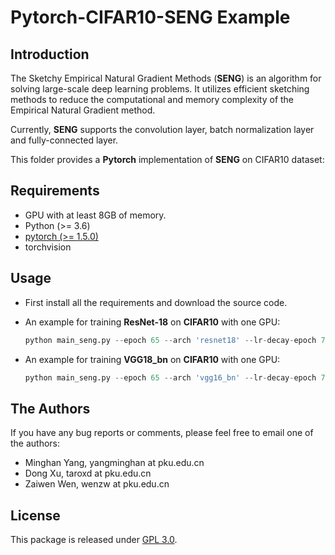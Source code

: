 # Pytorch-CIFAR10-SENG Example

## Introduction

The Sketchy Empirical Natural Gradient Methods (**SENG**) is an algorithm for solving large-scale deep learning problems. It utilizes efficient sketching methods to reduce the computational and memory complexity of the Empirical Natural Gradient method.

Currently, **SENG** supports the convolution layer, batch normalization layer and fully-connected layer. 

This folder provides a **Pytorch** implementation of **SENG** on CIFAR10 dataset:

## Requirements
* GPU with at least 8GB of memory.
* Python (>= 3.6)
* [pytorch (>= 1.5.0)](http://pytorch.org/)
* torchvision


## Usage

- First install all the requirements and download the source code. 

- An example for training **ResNet-18** on **CIFAR10** with one GPU:
  ```python
  python main_seng.py --epoch 65 --arch 'resnet18' --lr-decay-epoch 70 --damping 1.0 --trainset 'cifar10' --lr 0.05 --weight-decay 5e-4 --lr-scheme 'cosine' --gpu 0| tee your/store/file 
  ```
  

- An example for training **VGG18_bn** on **CIFAR10** with one GPU:

  ```python
  python main_seng.py --epoch 65 --arch 'vgg16_bn' --lr-decay-epoch 70 --damping 2.0 --trainset 'cifar10' --lr 0.05 --weight-decay 5e-4 --lr-scheme 'cosine' --gpu 0| tee your/store/file 
  ```

## The Authors

If you have any bug reports or comments, please feel free to email one of the authors:

* Minghan Yang, yangminghan at pku.edu.cn
* Dong Xu, taroxd at pku.edu.cn
* Zaiwen Wen, wenzw at pku.edu.cn

## License

This package is released under [GPL 3.0](https://www.gnu.org/licenses/gpl-3.0.html).
